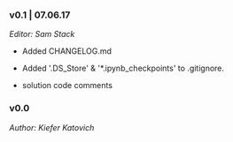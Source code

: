 ### v0.1 | 07.06.17

_Editor: Sam Stack_

- Added CHANGELOG.md 

- Added '.DS_Store' & '*.ipynb_checkpoints' to .gitignore.

- solution code comments


### v0.0

_Author: Kiefer Katovich_
